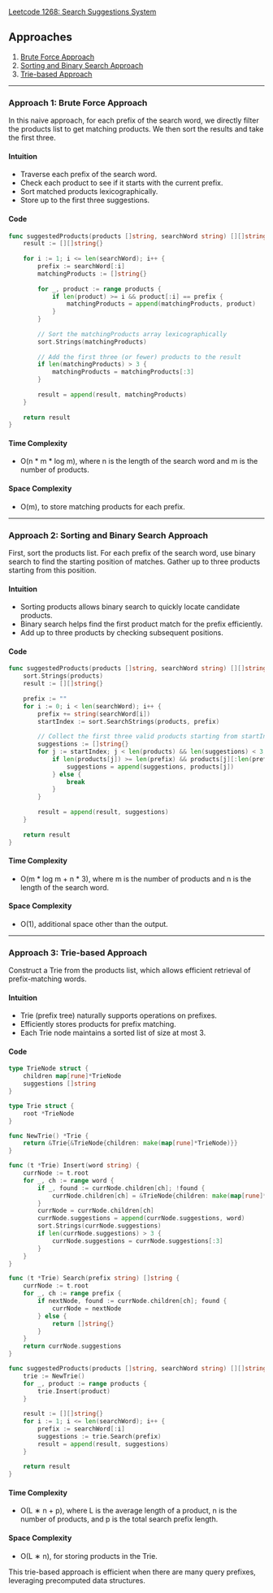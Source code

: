 [Leetcode 1268: Search Suggestions System](https://leetcode.com/problems/search-suggestions-system/)

## Approaches
1. [Brute Force Approach](#approach-1-brute-force-approach)
2. [Sorting and Binary Search Approach](#approach-2-sorting-and-binary-search-approach)
3. [Trie-based Approach](#approach-3-trie-based-approach)

---

### Approach 1: Brute Force Approach

In this naive approach, for each prefix of the search word, we directly filter the products list to get matching products. We then sort the results and take the first three.

#### Intuition
- Traverse each prefix of the search word.
- Check each product to see if it starts with the current prefix.
- Sort matched products lexicographically.
- Store up to the first three suggestions.

#### Code

```go
func suggestedProducts(products []string, searchWord string) [][]string {
    result := [][]string{}
    
    for i := 1; i <= len(searchWord); i++ {
        prefix := searchWord[:i]
        matchingProducts := []string{}
        
        for _, product := range products {
            if len(product) >= i && product[:i] == prefix {
                matchingProducts = append(matchingProducts, product)
            }
        }
        
        // Sort the matchingProducts array lexicographically
        sort.Strings(matchingProducts)
        
        // Add the first three (or fewer) products to the result
        if len(matchingProducts) > 3 {
            matchingProducts = matchingProducts[:3]
        }
        
        result = append(result, matchingProducts)
    }
    
    return result
}
```

#### Time Complexity
- O(n * m * log m), where n is the length of the search word and m is the number of products.

#### Space Complexity
- O(m), to store matching products for each prefix.

---

### Approach 2: Sorting and Binary Search Approach

First, sort the products list. For each prefix of the search word, use binary search to find the starting position of matches. Gather up to three products starting from this position.

#### Intuition
- Sorting products allows binary search to quickly locate candidate products.
- Binary search helps find the first product match for the prefix efficiently.
- Add up to three products by checking subsequent positions.

#### Code

```go
func suggestedProducts(products []string, searchWord string) [][]string {
    sort.Strings(products)
    result := [][]string{}
    
    prefix := ""
    for i := 0; i < len(searchWord); i++ {
        prefix += string(searchWord[i])
        startIndex := sort.SearchStrings(products, prefix)
        
        // Collect the first three valid products starting from startIndex
        suggestions := []string{}
        for j := startIndex; j < len(products) && len(suggestions) < 3; j++ {
            if len(products[j]) >= len(prefix) && products[j][:len(prefix)] == prefix {
                suggestions = append(suggestions, products[j])
            } else {
                break
            }
        }
        
        result = append(result, suggestions)
    }
    
    return result
}
```

#### Time Complexity
- O(m * log m + n * 3), where m is the number of products and n is the length of the search word.

#### Space Complexity
- O(1), additional space other than the output.

---

### Approach 3: Trie-based Approach

Construct a Trie from the products list, which allows efficient retrieval of prefix-matching words.

#### Intuition
- Trie (prefix tree) naturally supports operations on prefixes.
- Efficiently stores products for prefix matching.
- Each Trie node maintains a sorted list of size at most 3.

#### Code

```go
type TrieNode struct {
    children map[rune]*TrieNode
    suggestions []string
}

type Trie struct {
    root *TrieNode
}

func NewTrie() *Trie {
    return &Trie{&TrieNode{children: make(map[rune]*TrieNode)}}
}

func (t *Trie) Insert(word string) {
    currNode := t.root
    for _, ch := range word {
        if _, found := currNode.children[ch]; !found {
            currNode.children[ch] = &TrieNode{children: make(map[rune]*TrieNode)}
        }
        currNode = currNode.children[ch]
        currNode.suggestions = append(currNode.suggestions, word)
        sort.Strings(currNode.suggestions)
        if len(currNode.suggestions) > 3 {
            currNode.suggestions = currNode.suggestions[:3]
        }
    }
}

func (t *Trie) Search(prefix string) []string {
    currNode := t.root
    for _, ch := range prefix {
        if nextNode, found := currNode.children[ch]; found {
            currNode = nextNode
        } else {
            return []string{}
        }
    }
    return currNode.suggestions
}

func suggestedProducts(products []string, searchWord string) [][]string {
    trie := NewTrie()
    for _, product := range products {
        trie.Insert(product)
    }
    
    result := [][]string{}
    for i := 1; i <= len(searchWord); i++ {
        prefix := searchWord[:i]
        suggestions := trie.Search(prefix)
        result = append(result, suggestions)
    }
    
    return result
}
```

#### Time Complexity
- O(L ∗ n + p), where L is the average length of a product, n is the number of products, and p is the total search prefix length.

#### Space Complexity
- O(L ∗ n), for storing products in the Trie.

This trie-based approach is efficient when there are many query prefixes, leveraging precomputed data structures.

